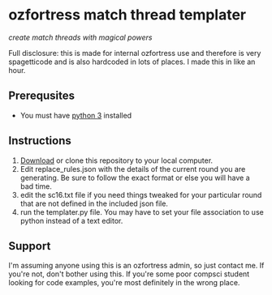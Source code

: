 # ozfortress match thread templater
_create match threads with magical powers_

Full disclosure: this is made for internal ozfortress use and therefore is very spagetticode and is also hardcoded in lots of places. I made this in like an hour.

## Prerequsites
+ You must have [python 3](https://www.python.org/downloads/) installed

## Instructions
1. [Download](https://github.com/AndKenneth/ozf_templater/archive/master.zip) or clone this repository to your local computer.
2. Edit replace_rules.json with the details of the current round you are generating. Be sure to follow the exact format or else you will have a bad time.
3. edit the sc16.txt file if you need things tweaked for your particular round that are not defined in the included json file.
4.  run the templater.py file. You may have to set your file association to use python instead of a text editor.

## Support
I'm assuming anyone using this is an ozfortress admin, so just contact me. If you're not, don't bother using this. If you're some poor compsci student looking for code examples, you're most definitely in the wrong place.
